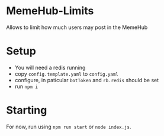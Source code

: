 # MemeHub-Limits
Allows to limit how much users may post in the MemeHub

# Setup

 - You will need a redis running
 - copy `config.template.yaml` to `config.yaml`
 - configure, in paticular `botToken` and `rb.redis` should be set
 - run `npm i`
 
# Starting
 
For now, run using `npm run start` or `node index.js`.
